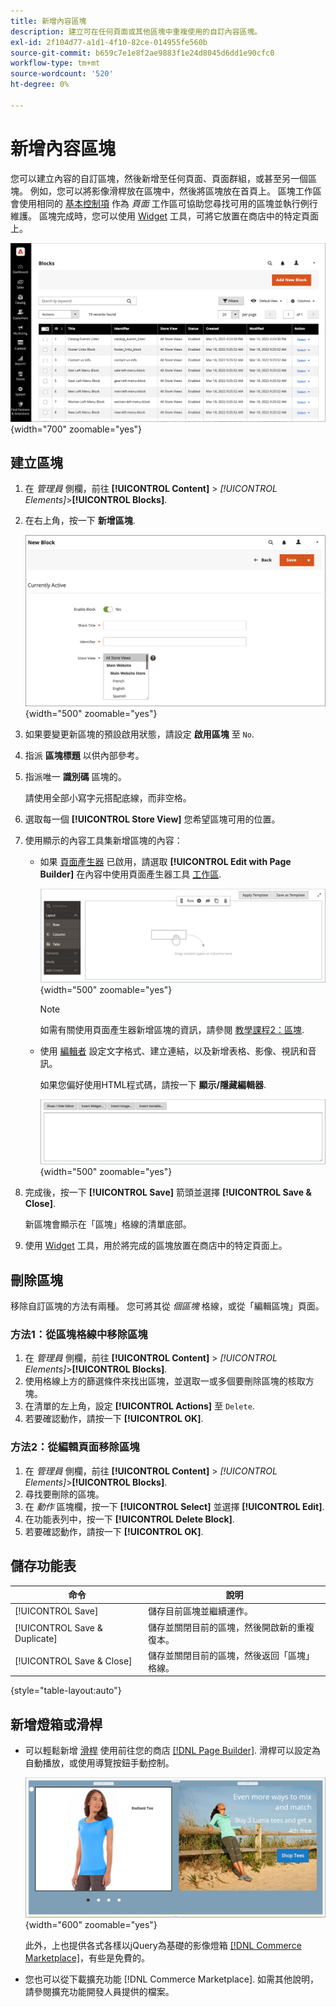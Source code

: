 ```yaml
---
title: 新增內容區塊
description: 建立可在任何頁面或其他區塊中重複使用的自訂內容區塊。
exl-id: 2f104d77-a1d1-4f10-82ce-014955fe560b
source-git-commit: b659c7e1e8f2ae9883f1e24d8045d6dd1e90cfc0
workflow-type: tm+mt
source-wordcount: '520'
ht-degree: 0%

---
```


# 新增內容區塊

您可以建立內容的自訂區塊，然後新增至任何頁面、頁面群組，或甚至另一個區塊。 例如，您可以將影像滑桿放在區塊中，然後將區塊放在首頁上。 區塊工作區會使用相同的 [基本控制項](pages-workspace.md) 作為 _頁面_ 工作區可協助您尋找可用的區塊並執行例行維護。 區塊完成時，您可以使用 [Widget](widget-static-block.md) 工具，可將它放置在商店中的特定頁面上。

![「區塊」頁面會顯示現有區塊的網格](./assets/blocks-workspace.png){width="700" zoomable="yes"}

## 建立區塊

1. 在 _管理員_ 側欄，前往 **[!UICONTROL Content]** > _[!UICONTROL Elements]_>**[!UICONTROL Blocks]**.

1. 在右上角，按一下 **新增區塊**.

   ![「新區塊」頁面會顯示選項和內容空間](./assets/block-detail.png){width="500" zoomable="yes"}

1. 如果要變更新區塊的預設啟用狀態，請設定 **啟用區塊** 至 `No`.

1. 指派 **區塊標題** 以供內部參考。

1. 指派唯一 **識別碼** 區塊的。

   請使用全部小寫字元搭配底線，而非空格。

1. 選取每一個 **[!UICONTROL Store View]** 您希望區塊可用的位置。

1. 使用顯示的內容工具集新增區塊的內容：

   - 如果 [頁面產生器](../page-builder/introduction.md) 已啟用，請選取 **[!UICONTROL Edit with Page Builder]** 在內容中使用頁面產生器工具 [工作區](../page-builder/workspace.md).

     ![頁面產生器工作區](./assets/pb-workspace-block.png){width="500" zoomable="yes"}

     >[!NOTE]
     >
     >如需有關使用頁面產生器新增區塊的資訊，請參閱 [教學課程2：區塊](../page-builder/2-blocks.md).

   - 使用 [編輯者](editor.md) 設定文字格式、建立連結，以及新增表格、影像、視訊和音訊。

     如果您偏好使用HTML程式碼，請按一下 **顯示/隱藏編輯器**.

     ![區塊編輯器（隱藏）](./assets/block-editor-hidden.png){width="500" zoomable="yes"}

1. 完成後，按一下 **[!UICONTROL Save]** 箭頭並選擇 **[!UICONTROL Save & Close]**.

   新區塊會顯示在「區塊」格線的清單底部。

1. 使用 [Widget](widget-static-block.md) 工具，用於將完成的區塊放置在商店中的特定頁面上。

## 刪除區塊

移除自訂區塊的方法有兩種。 您可將其從 _個區塊_ 格線，或從「編輯區塊」頁面。

### 方法1：從區塊格線中移除區塊

1. 在 _管理員_ 側欄，前往 **[!UICONTROL Content]** > _[!UICONTROL Elements]_>**[!UICONTROL Blocks]**.
1. 使用格線上方的篩選條件來找出區塊，並選取一或多個要刪除區塊的核取方塊。
1. 在清單的左上角，設定 **[!UICONTROL Actions]** 至 `Delete`.
1. 若要確認動作，請按一下 **[!UICONTROL OK]**.

### 方法2：從編輯頁面移除區塊

1. 在 _管理員_ 側欄，前往 **[!UICONTROL Content]** > _[!UICONTROL Elements]_>**[!UICONTROL Blocks]**.
1. 尋找要刪除的區塊。
1. 在 _動作_ 區塊欄，按一下 **[!UICONTROL Select]** 並選擇 **[!UICONTROL Edit]**.
1. 在功能表列中，按一下 **[!UICONTROL Delete Block]**.
1. 若要確認動作，請按一下 **[!UICONTROL OK]**.

## 儲存功能表

| 命令 | 說明 |
|----------|----------- |
| [!UICONTROL Save] | 儲存目前區塊並繼續運作。 |
| [!UICONTROL Save & Duplicate] | 儲存並關閉目前的區塊，然後開啟新的重複復本。 |
| [!UICONTROL Save & Close] | 儲存並關閉目前的區塊，然後返回「區塊」格線。 |

{style="table-layout:auto"}

## 新增燈箱或滑桿

- 可以輕鬆新增 [滑桿](../page-builder/slider.md) 使用前往您的商店 [[!DNL Page Builder]](../page-builder/introduction.md). 滑桿可以設定為自動播放，或使用導覽按鈕手動控制。

  ![頁面產生器滑桿](./assets/pb-tutorial3-slider-tee-shirt-promo.png){width="600" zoomable="yes"}

  此外，上也提供各式各樣以jQuery為基礎的影像燈箱 [[!DNL Commerce Marketplace]][1]，有些是免費的。

- 您也可以從下載擴充功能 [!DNL Commerce Marketplace]. 如需其他說明，請參閱擴充功能開發人員提供的檔案。

[1]: https://marketplace.magento.com/extensions.html?q=lightbox
